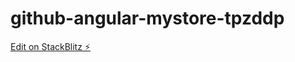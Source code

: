 # github-angular-mystore-tpzddp

[Edit on StackBlitz ⚡️](https://stackblitz.com/edit/github-angular-mystore-tpzddp)